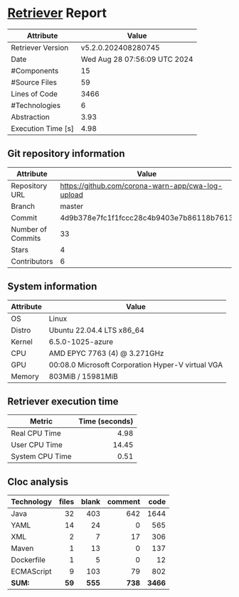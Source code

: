# [Retriever](https://github.com/PalladioSimulator/Palladio-ReverseEngineering-Retriever) Report
| Attribute          | Value |
| ------------------ | ----- |
| Retriever Version  | v5.2.0.202408280745 |
| Date               | Wed Aug 28 07:56:09 UTC 2024 |
| #Components        | 15 |
| #Source Files      | 59 |
| Lines of Code      | 3466 |
| #Technologies      | 6 |
| Abstraction        | 3.93 |
| Execution Time [s] | 4.98 |

## Git repository information
|      Attribute    | Value |
| ----------------- | ----- |
| Repository URL    | https://github.com/corona-warn-app/cwa-log-upload |
| Branch            | master |
| Commit            | 4d9b378e7fc1f1fccc28c4b9403e7b86118b7613 |
| Number of Commits | 33 |
| Stars             | 4 |
| Contributors      | 6 |


## System information
| Attribute | Value |
| --------- | ----- |
| OS | Linux  |
| Distro | Ubuntu 22.04.4 LTS x86_64  |
| Kernel | 6.5.0-1025-azure  |
| CPU | AMD EPYC 7763 (4) @ 3.271GHz  |
| GPU | 00:08.0 Microsoft Corporation Hyper-V virtual VGA  |
| Memory | 803MiB / 15981MiB  |

## Retriever execution time
| Metric | Time (seconds) |
| --- | ---: |
| Real CPU Time | 4.98 |
| User CPU Time | 14.45 |
| System CPU Time | 0.51 |
<!--
Explainations:
- __Real CPU Time__: actual time the command has run (can be less than total time spent in user and system mode for multi-threaded processes)
- __User CPU Time__: time the command has spent running in user mode
- __System CPU Time__: time the command has spent running in system or kernel mode
-->

## Cloc analysis

<!-- github.com/AlDanial/cloc v 1.90  T=0.39 s (198.8 files/s, 16292.4 lines/s) -->

|Technology|files|blank|comment|code|
|:-------|-------:|-------:|-------:|-------:|
|Java|32|403|642|1644|
|YAML|14|24|0|565|
|XML|2|7|17|306|
|Maven|1|13|0|137|
|Dockerfile|1|5|0|12|
|ECMAScript|9|103|79|802|
|**SUM:**|**59**|**555**|**738**|**3466**|
